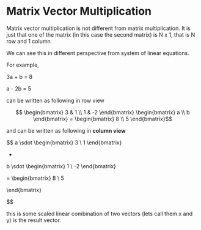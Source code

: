 # Matrix Vector Multiplication

Matrix vector multiplication is not different from matrix multiplication. It is just that one of the matrix (in this case the second matrix) is N x 1, that is N row and 1 column

We can see this in different perspective from system of linear equations.

For example,


3a + b = 8

a - 2b = 5

can be written as following in row view

$$ \begin{bmatrix} 3 & 1 \\
1 & -2 \end{bmatrix} \begin{bmatrix} a \\
b \end{bmatrix} = \begin{bmatrix} 8 \\ 5
\end{bmatrix}$$

and can be written as following in **column view**

$$
a \sdot \begin{bmatrix}
3 \\
1 
\end{bmatrix}

+

b \sdot \begin{bmatrix}
1 \\
-2
\end{bmatrix}

=
\begin{bmatrix}
8 \\
5

\end{bmatrix}

$$

this is some scaled linear combination of two vectors (lets call them x and y) is the result vector.

